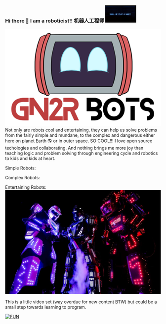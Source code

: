 ### Hi there 👋  I am a roboticist!!   机器人工程师  <img src="./Shall-we-play-a-game.gif" width="100">

![GN2R](https://github.com/wegunterjr/wegunterjr/blob/master/GN2R%20Logo%202.png)
Not only are robots cool and entertaining, they can help us solve problems from the fairly simple and mundane, to the complex and dangerous either here on planet Earth :earth_americas: or in outer space. SO COOL!!!
I love open source techologies and collaborating.  And nothing brings me more joy than teaching logic and problem solving through engineering cycle and robotics to kids and kids at heart. 

Simple Robots:

Complex Robots:

Entertaining Robots:
![Robots](https://github.com/wegunterjr/wegunterjr/blob/master/gallery_xlarge.jpg)

<!--
**wegunterjr/wegunterjr** is a ✨ _special_ ✨ repository because its `README.md` (this file) appears on your GitHub profile.

Here are some ideas to get you started:

- 🔭 I’m currently working on ...
- 🌱 I’m currently learning ...
- 👯 I’m looking to collaborate on ...
- 🤔 I’m looking for help with ...
- 💬 Ask me about ...
- 📫 How to reach me: ...
- 😄 Pronouns: ...
- ⚡ Fun fact: ...
-->

This is a little video set (way overdue for new content BTW) but could be a small step towards learning to program.

[![FUN](http://img.youtube.com/vi/tLetFlVe5xA/0.jpg)](http://www.youtube.com/watch?v=tLetFlVe5xA "M5 Stack Intro")
